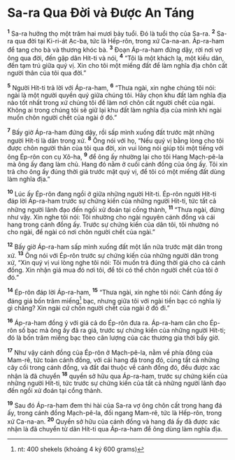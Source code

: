 # Sa-ra Qua Ðời và Ðược An Táng

<sup><b>1</b></sup> Sa-ra hưởng thọ một trăm hai mươi bảy tuổi. Ðó là tuổi thọ của Sa-ra. <sup><b>2</b></sup> Sa-ra qua đời tại Ki-ri-át Ạc-ba, tức là Hếp-rôn, trong xứ Ca-na-an. Áp-ra-ham để tang cho bà và thương khóc bà. <sup><b>3</b></sup> Ðoạn Áp-ra-ham đứng dậy, rời nơi vợ ông qua đời, đến gặp dân Hít-ti và nói, <sup><b>4</b></sup> “Tôi là một khách lạ, một kiều dân, đến tạm trú giữa quý vị. Xin cho tôi một miếng đất để làm nghĩa địa chôn cất người thân của tôi qua đời.”

<sup><b>5</b></sup> Người Hít-ti trả lời với Áp-ra-ham, <sup><b>6</b></sup> “Thưa ngài, xin nghe chúng tôi nói: ngài là một người quyền quý giữa chúng tôi. Hãy chọn khu đất làm nghĩa địa nào tốt nhất trong xứ chúng tôi để làm nơi chôn cất người chết của ngài. Không ai trong chúng tôi sẽ giữ lại khu đất làm nghĩa địa của mình khi ngài muốn chôn người chết của ngài ở đó.”

<sup><b>7</b></sup> Bấy giờ Áp-ra-ham đứng dậy, rồi sấp mình xuống đất trước mặt những người Hít-ti là dân trong xứ. <sup><b>8</b></sup> Ông nói với họ, “Nếu quý vị bằng lòng cho tôi được chôn người thân của tôi qua đời, xin vui lòng nói giúp tôi một tiếng với ông Ép-rôn con cụ Xô-ha, <sup><b>9</b></sup> để ông ấy nhường lại cho tôi Hang Mạch-pê-la mà ông ấy đang làm chủ. Hang đó nằm ở cuối cánh đồng của ông ấy. Tôi xin trả cho ông ấy đúng thời giá trước mặt quý vị, để tôi có một miếng đất dùng làm nghĩa địa.”

<sup><b>10</b></sup> Lúc ấy Ép-rôn đang ngồi ở giữa những người Hít-ti. Ép-rôn người Hít-ti đáp lời Áp-ra-ham trước sự chứng kiến của những người Hít-ti, tức tất cả những người lãnh đạo đến ngồi xử đoán tại cổng thành, <sup><b>11</b></sup> “Thưa ngài, đừng như vậy. Xin nghe tôi nói: Tôi nhường cho ngài nguyên cánh đồng và cái hang trong cánh đồng ấy. Trước sự chứng kiến của dân tôi, tôi nhường nó cho ngài, để ngài có nơi chôn người chết của ngài.”

<sup><b>12</b></sup> Bấy giờ Áp-ra-ham sấp mình xuống đất một lần nữa trước mặt dân trong xứ. <sup><b>13</b></sup> Ông nói với Ép-rôn trước sự chứng kiến của những người dân trong xứ, “Xin quý vị vui lòng nghe tôi nói: Tôi muốn trả đúng thời giá cho cả cánh đồng. Xin nhận giá mua đó nơi tôi, để tôi có thể chôn người chết của tôi ở đó.”

<sup><b>14</b></sup> Ép-rôn đáp lời Áp-ra-ham, <sup><b>15</b></sup> “Thưa ngài, xin nghe tôi nói: Cánh đồng ấy đáng giá bốn trăm miếng[^1-6d5bd3d6-9f65-4802-b797-090153dd271c] bạc, nhưng giữa tôi với ngài tiền bạc có nghĩa lý gì chăng? Xin ngài cứ chôn người chết của ngài ở đó đi.”

<sup><b>16</b></sup> Áp-ra-ham đồng ý với giá cả do Ép-rôn đưa ra. Áp-ra-ham cân cho Ép-rôn số bạc mà ông ấy đã ra giá, trước sự chứng kiến của những người Hít-ti; đó là bốn trăm miếng bạc theo cân lượng của các thương gia thời bấy giờ.

<sup><b>17</b></sup> Như vậy cánh đồng của Ép-rôn ở Mạch-pê-la, nằm về phía đông của Mam-rê, tức toàn cánh đồng, với cái hang đá trong đó, cùng tất cả những cây cối trong cánh đồng, và đất đai thuộc về cánh đồng đó, đều được xác nhận là đã chuyển <sup><b>18</b></sup> quyền sở hữu qua Áp-ra-ham, trước sự chứng kiến của những người Hít-ti, tức trước sự chứng kiến của tất cả những người lãnh đạo đến ngồi xử đoán tại cổng thành.

<sup><b>19</b></sup> Sau đó Áp-ra-ham đem thi hài của Sa-ra vợ ông chôn cất trong hang đá ấy, trong cánh đồng Mạch-pê-la, đối ngang Mam-rê, tức là Hếp-rôn, trong xứ Ca-na-an. <sup><b>20</b></sup> Quyền sở hữu của cánh đồng và hang đá ấy đã được xác nhận là đã chuyển từ dân Hít-ti qua Áp-ra-ham để ông dùng làm nghĩa địa.

[^1-6d5bd3d6-9f65-4802-b797-090153dd271c]: nt: 400 shekels (khoảng 4 ký 600 grams)
